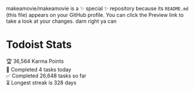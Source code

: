 makeamovie/makeamovie is a ✨ special ✨ repository because its `README.md` (this file) appears on your GitHub profile.
You can click the Preview link to take a look at your changes. darn right ya can

# Todoist Stats

<!-- TODO-IST:START -->
🏆  36,564 Karma Points           
🌸  Completed 4 tasks today           
✅  Completed 26,648 tasks so far           
⏳  Longest streak is 328 days
<!-- TODO-IST:END -->